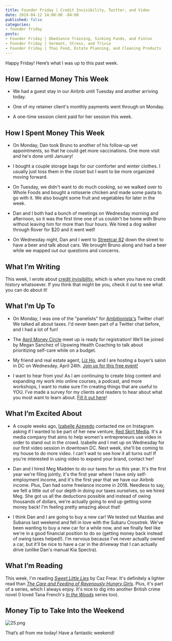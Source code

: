 ```yaml
---
title: Founder Friday | Credit Invisibility, Twitter, and Video
date: 2019-04-12 14:00:00 -04:00
published: false
categories:
- founder friday
posts:
- Founder Friday | Obedience Training, Sinking Funds, and FinCon
- Founder Friday | Vermont, Stress, and Trivia
- Founder Friday | Thai Food, Estate Planning, and Cleaning Products
---
```


Happy Friday! Here’s what I was up to this past week.

## **How I Earned Money This Week**

* We had a guest stay in our Airbnb until Tuesday and another arriving today.

* One of my retainer client's monthly payments went through on Monday.

* A one-time session client paid for her session this week. 

## **How I Spent Money This Week**

* On Monday, Dan took Bruno to another of his follow-up vet appointments, so that he could get more vaccinations. One more visit and he's done until January! 

* I bought a couple storage bags for our comforter and winter clothes. I usually just toss them in the closet but I want to be more organized moving forward.

* On Tuesday, we didn't want to do much cooking, so we walked over to Whole Foods and bought a rotisserie chicken and made some pasta to go with it. We also bought some fruit and vegetables for later in the week.

* Dan and I both had a bunch of meetings on Wednesday morning and afternoon, so it was the first time one of us couldn't be home with Bruno without leaving him for more than four hours. We hired a dog walker through Rover for $20 and it went well!

* On Wednesday night, Dan and I went to [Streetcar 82](https://www.streetcar82brewing.com/) down the street to have a beer and talk about cars. We brought Bruno along and had a beer while we mapped out our questions and concerns. 

## **What I’m Writing**

This week, I wrote about [credit invisibility](https://www.maggiegermano.com/blog/what-is-credit-invisibility/), which is when you have no credit history whatsoever. If you think that might be you, check it out to see what you can do about it!

## **What I’m Up To**

* On Monday, I was one of the "panelists" for [Ambitionista's](https://twitter.com/ambitionista) Twitter chat! We talked all about taxes. I'd never been part of a Twitter chat before, and I had a lot of fun!

* The [April Money Circle](https://www.eventbrite.com/e/money-circle-honoring-self-care-keeping-your-pockets-full-tickets-59004572264) meet up is ready for registration! We’ll be joined by Megan Sanchez of Upswing Health Coaching to talk about prioritizing self-care while on a budget.

* My friend and real estate agent, [Liz Ho](https://www.rlahre.com/agent/liz-ho/), and I are hosting a buyer’s salon in DC on Wednesday, April 24th. [Join us for this free event!](https://www.eventbrite.com/e/what-does-it-financially-take-to-buy-a-home-a-buyers-salon-tickets-59796021510)

* I want to hear from you! As I am continuing to create blog content and expanding my work into online courses, a podcast, and more workshops, I want to make sure I’m creating things that are useful to YOU. I’ve made a survey for my clients and readers to hear about what you most want to learn about. [Fill it out here](https://docs.google.com/forms/d/e/1FAIpQLSedjARbOmwC3_EomplCDDmNze_ZVLHwymIhqJbNcNqvM6gWVg/viewform?usp=sf_link)!

## **What I’m Excited About**

* A couple weeks ago, [Izabelle Azevedo](https://www.itsmissizabelle.com/) contacted me on Instagram asking if I wanted to be part of her new venture, [Red Skirt Media](https://www.redskirtmedia.com/). It's a media company that aims to help women's entrepreneurs use video in order to stand out in the crowd. Izabelle and I met up on Wednesday for our first video session in downtown DC. Next week, she'll be coming to my house to do more video. I can't wait to see how it all turns out! If you're interested in using video to expand your brand, contact her! 

* Dan and I hired Meg Madden to do our taxes for us this year. It's the first year we're filing jointly, it's the first year where I have only self-employment income, and it's the first year that we have our Airbnb income. Plus, Dan had some freelance income in 2018. Needless to say, we felt a little out of our depth in doing our taxes ourselves, so we hired Meg. She got us all the deductions possible and instead of owing thousands of dollars, we're actually going to end up getting some money back! I'm feeling pretty amazing about that!

* I think Dan and I are going to buy a new car! We tested out Mazdas and Subarus last weekend and fell in love with the Subaru Crosstrek. We've been wanting to buy a new car for a while now, and we finally feel like we're in a good financial position to do so (getting money back instead of owing taxes helped!). I'm nervous because I've never actually owned a car, but it'll be nice to have a car in the driveway that I can actually drive (unlike Dan's manual Kia Spectra). 

## **What I’m Reading**

This week, I'm reading *[Sweet Little Lies](https://www.amazon.com/Sweet-Little-Lies-Caz-Frear/dp/0062823191)* by Caz Frear. It's definitely a lighter read than *[The Care and Feeding of Ravenously Hungry Girls](https://www.amazon.com/Care-Feeding-Ravenously-Hungry-Girls/dp/1984802437)*. Plus, it's part of a series, which I always enjoy. It's nice to dig into another British crime novel (I loved Tana French's *[In the Woods](https://www.amazon.com/Woods-Novel-Tana-French/dp/0143113496)* series too). 

## **Money Tip to Take Into the Weekend**

![25.png](/uploads/25.png)

That’s all from me today! Have a fantastic weekend!